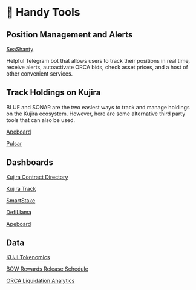 # 🧰 Handy Tools

## Position Management and Alerts

[SeaShanty](../governance/capybara-labs.md)

Helpful Telegram bot that allows users to track their positions in real time, receive alerts, autoactivate ORCA bids, check asset prices, and a host of other convenient services.&#x20;

## Track Holdings on Kujira&#x20;

BLUE and SONAR are the two easiest ways to track and manage holdings on the Kujira ecosystem. However, here are some alternative third party tools that can also be used.&#x20;

[Apeboard](https://apeboard.finance/dashboard/kujira)

[Pulsar](https://app.pulsar.finance/protocols)

## Dashboards

[Kujira Contract Directory](https://rorcual-nodes.github.io/contracts/kujira1qk00h5atutpsv900x202pxx42npjr9thg58dnqpa72f2p7m2luase444a7)

[Kujira Track](https://kujira-track.app/)

[SmartStake](https://kujira.smartstake.io/)

[DefiLlama](https://defillama.com/chain/Kujira)

[Apeboard](https://apeboard.finance/dashboard/kujira)

## Data

[KUJI Tokenomics](https://blue.kujira.app/)

[BOW Rewards Release Schedule](../dapps-and-infrastructure/bow/pools/all-liquidity-pools/pool-overview.md#incentive-release-schedule)

[ORCA Liquidation Analytics](../dapps-and-infrastructure/orca/basics/lending-markets/analytics.md)



